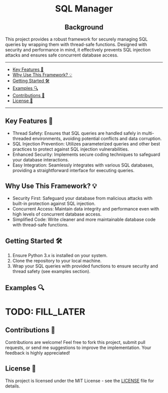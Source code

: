 <h1 align="center">SQL Manager</h1>
<h2 align="center">Background</h2>

This project provides a robust framework for securely managing SQL queries by wrapping them with thread-safe functions. Designed with security and performance in mind, it effectively prevents SQL injection attacks and ensures safe concurrent database access.

---
- [Key Features 🌟](#key-features-)
- [Why Use This Framework? 💡](#why-use-this-framework-)
- [Getting Started 🛠️](#getting-started-)
- [Examples 🔍](#examples-)
- [Contributions 👥](#contributions-)
- [License 📜](#license-)
---

## Key Features 🌟
* Thread Safety: Ensures that SQL queries are handled safely in multi-threaded environments, avoiding potential conflicts and data corruption.
* SQL Injection Prevention: Utilizes parameterized queries and other best practices to protect against SQL injection vulnerabilities.
* Enhanced Security: Implements secure coding techniques to safeguard your database interactions.
* Easy Integration: Seamlessly integrates with various SQL databases, providing a straightforward interface for executing queries.

## Why Use This Framework? 💡
* Security First: Safeguard your database from malicious attacks with built-in protection against SQL injection.
* Concurrent Access: Maintain data integrity and performance even with high levels of concurrent database access.
* Simplified Code: Write cleaner and more maintainable database code with thread-safe functions.

## Getting Started 🛠️
1. Ensure Python 3.x is installed on your system.
2. Clone the repository to your local machine.
3. Wrap your SQL queries with provided functions to ensure security and thread safety (see examples section).

## Examples 🔍
# TODO: FILL_LATER

## Contributions 👥
Contributions are welcome!
Feel free to fork this project, submit pull requests, or send me suggestions to improve the implementation.
Your feedback is highly appreciated!

## License 📜
This project is licensed under the MIT License - see the [LICENSE](LICENSE) file for details.
